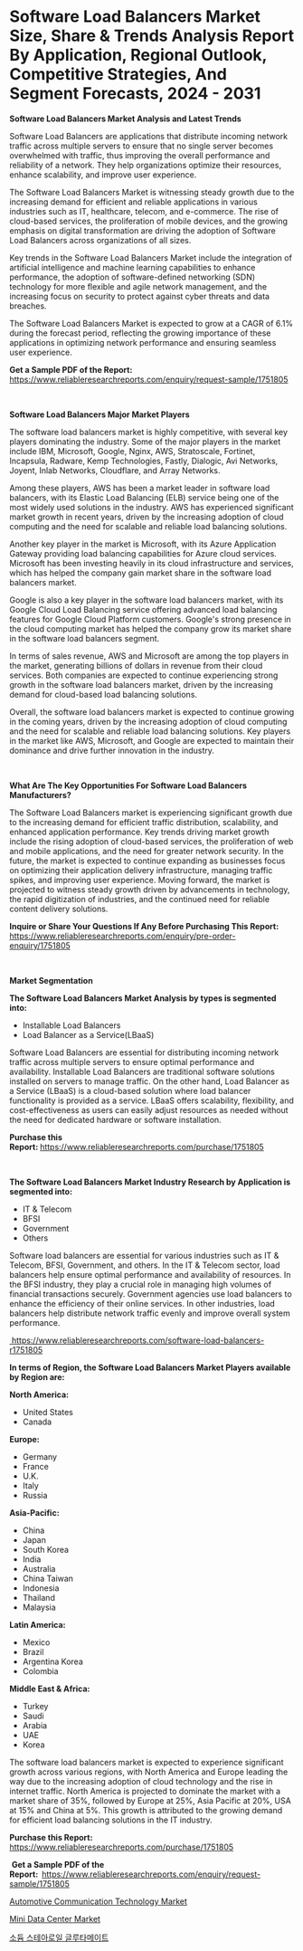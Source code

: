<p><h1>Software Load Balancers Market Size, Share & Trends Analysis Report By Application, Regional Outlook, Competitive Strategies, And Segment Forecasts, 2024 - 2031</h1></p><p><strong>Software Load Balancers Market Analysis and Latest Trends</strong></p>
<p><p>Software Load Balancers are applications that distribute incoming network traffic across multiple servers to ensure that no single server becomes overwhelmed with traffic, thus improving the overall performance and reliability of a network. They help organizations optimize their resources, enhance scalability, and improve user experience.</p><p>The Software Load Balancers Market is witnessing steady growth due to the increasing demand for efficient and reliable applications in various industries such as IT, healthcare, telecom, and e-commerce. The rise of cloud-based services, the proliferation of mobile devices, and the growing emphasis on digital transformation are driving the adoption of Software Load Balancers across organizations of all sizes.</p><p>Key trends in the Software Load Balancers Market include the integration of artificial intelligence and machine learning capabilities to enhance performance, the adoption of software-defined networking (SDN) technology for more flexible and agile network management, and the increasing focus on security to protect against cyber threats and data breaches.</p><p>The Software Load Balancers Market is expected to grow at a CAGR of 6.1% during the forecast period, reflecting the growing importance of these applications in optimizing network performance and ensuring seamless user experience.</p></p>
<p><strong>Get a Sample PDF of the Report:&nbsp;</strong> <a href="https://www.reliableresearchreports.com/enquiry/request-sample/1751805">https://www.reliableresearchreports.com/enquiry/request-sample/1751805</a></p>
<p>&nbsp;</p>
<p><strong>Software Load Balancers Major Market Players</strong></p>
<p><p>The software load balancers market is highly competitive, with several key players dominating the industry. Some of the major players in the market include IBM, Microsoft, Google, Nginx, AWS, Stratoscale, Fortinet, Incapsula, Radware, Kemp Technologies, Fastly, Dialogic, Avi Networks, Joyent, Inlab Networks, Cloudflare, and Array Networks.</p><p>Among these players, AWS has been a market leader in software load balancers, with its Elastic Load Balancing (ELB) service being one of the most widely used solutions in the industry. AWS has experienced significant market growth in recent years, driven by the increasing adoption of cloud computing and the need for scalable and reliable load balancing solutions.</p><p>Another key player in the market is Microsoft, with its Azure Application Gateway providing load balancing capabilities for Azure cloud services. Microsoft has been investing heavily in its cloud infrastructure and services, which has helped the company gain market share in the software load balancers market.</p><p>Google is also a key player in the software load balancers market, with its Google Cloud Load Balancing service offering advanced load balancing features for Google Cloud Platform customers. Google's strong presence in the cloud computing market has helped the company grow its market share in the software load balancers segment.</p><p>In terms of sales revenue, AWS and Microsoft are among the top players in the market, generating billions of dollars in revenue from their cloud services. Both companies are expected to continue experiencing strong growth in the software load balancers market, driven by the increasing demand for cloud-based load balancing solutions.</p><p>Overall, the software load balancers market is expected to continue growing in the coming years, driven by the increasing adoption of cloud computing and the need for scalable and reliable load balancing solutions. Key players in the market like AWS, Microsoft, and Google are expected to maintain their dominance and drive further innovation in the industry.</p></p>
<p>&nbsp;</p>
<p><strong>What Are The Key Opportunities For Software Load Balancers Manufacturers?</strong></p>
<p><p>The Software Load Balancers market is experiencing significant growth due to the increasing demand for efficient traffic distribution, scalability, and enhanced application performance. Key trends driving market growth include the rising adoption of cloud-based services, the proliferation of web and mobile applications, and the need for greater network security. In the future, the market is expected to continue expanding as businesses focus on optimizing their application delivery infrastructure, managing traffic spikes, and improving user experience. Moving forward, the market is projected to witness steady growth driven by advancements in technology, the rapid digitization of industries, and the continued need for reliable content delivery solutions.</p></p>
<p><strong>Inquire or Share Your Questions If Any Before Purchasing This Report:</strong> <a href="https://www.reliableresearchreports.com/enquiry/pre-order-enquiry/1751805">https://www.reliableresearchreports.com/enquiry/pre-order-enquiry/1751805</a></p>
<p>&nbsp;</p>
<p><strong>Market Segmentation</strong></p>
<p><strong>The Software Load Balancers Market Analysis by types is segmented into:</strong></p>
<p><ul><li>Installable Load Balancers</li><li>Load Balancer as a Service(LBaaS)</li></ul></p>
<p><p>Software Load Balancers are essential for distributing incoming network traffic across multiple servers to ensure optimal performance and availability. Installable Load Balancers are traditional software solutions installed on servers to manage traffic. On the other hand, Load Balancer as a Service (LBaaS) is a cloud-based solution where load balancer functionality is provided as a service. LBaaS offers scalability, flexibility, and cost-effectiveness as users can easily adjust resources as needed without the need for dedicated hardware or software installation.</p></p>
<p><strong>Purchase this Report:&nbsp;</strong><a href="https://www.reliableresearchreports.com/purchase/1751805">https://www.reliableresearchreports.com/purchase/1751805</a></p>
<p>&nbsp;</p>
<p><strong>The Software Load Balancers Market Industry Research by Application is segmented into:</strong></p>
<p><ul><li>IT & Telecom</li><li>BFSI</li><li>Government</li><li>Others</li></ul></p>
<p><p>Software load balancers are essential for various industries such as IT & Telecom, BFSI, Government, and others. In the IT & Telecom sector, load balancers help ensure optimal performance and availability of resources. In the BFSI industry, they play a crucial role in managing high volumes of financial transactions securely. Government agencies use load balancers to enhance the efficiency of their online services. In other industries, load balancers help distribute network traffic evenly and improve overall system performance.</p></p>
<p><a href="https://www.reliableresearchreports.com/software-load-balancers-r1751805">&nbsp;https://www.reliableresearchreports.com/software-load-balancers-r1751805</a></p>
<p><strong>In terms of Region, the Software Load Balancers Market Players available by Region are:</strong></p>
<p>
    <p> <strong> North America: </strong>
        <ul>
            <li>United States</li>
            <li>Canada</li>
        </ul>
        </p> 
    <p> <strong> Europe: </strong>
        <ul>
            <li>Germany</li>
            <li>France</li>
            <li>U.K.</li>
            <li>Italy</li>
            <li>Russia</li>
        </ul>
        </p> 
    <p> <strong> Asia-Pacific: </strong>
        <ul>
            <li>China</li>
            <li>Japan</li>
            <li>South Korea</li>
            <li>India</li>
            <li>Australia</li>
            <li>China Taiwan</li>
            <li>Indonesia</li>
            <li>Thailand</li>
            <li>Malaysia</li>
        </ul>
        </p> 
    <p> <strong> Latin America: </strong>
        <ul>
            <li>Mexico</li>
            <li>Brazil</li>
            <li>Argentina Korea</li>
            <li>Colombia</li>
        </ul>
        </p> 
    <p> <strong> Middle East & Africa: </strong>
        <ul>
            <li>Turkey</li>
            <li>Saudi</li>
            <li>Arabia</li>
            <li>UAE</li>
            <li>Korea</li>
        </ul>
    </p>
    </p>
<p><p>The software load balancers market is expected to experience significant growth across various regions, with North America and Europe leading the way due to the increasing adoption of cloud technology and the rise in internet traffic. North America is projected to dominate the market with a market share of 35%, followed by Europe at 25%, Asia Pacific at 20%, USA at 15% and China at 5%. This growth is attributed to the growing demand for efficient load balancing solutions in the IT industry.</p></p>
<p><strong>Purchase this Report: </strong><a href="https://www.reliableresearchreports.com/purchase/1751805">https://www.reliableresearchreports.com/purchase/1751805</a></p>
<p>&nbsp;<strong>Get a Sample PDF of the Report:&nbsp;&nbsp;</strong><a href="https://www.reliableresearchreports.com/enquiry/request-sample/1751805">https://www.reliableresearchreports.com/enquiry/request-sample/1751805</a></p>
<p><strong></strong></p>
<p><p><a href="https://github.com/redneck06/Market-Research-Report-List-2/blob/main/automotive-communication-technology-market.md">Automotive Communication Technology Market</a></p><p><a href="https://github.com/nicoletavirag/Market-Research-Report-List-2/blob/main/mini-data-center-market.md">Mini Data Center Market</a></p><p><a href="https://github.com/LanceOlsotn8978/Market-Research-Report-List-1/blob/main/995343718544.md">소듐 스테아로일 글루타메이트</a></p></p>